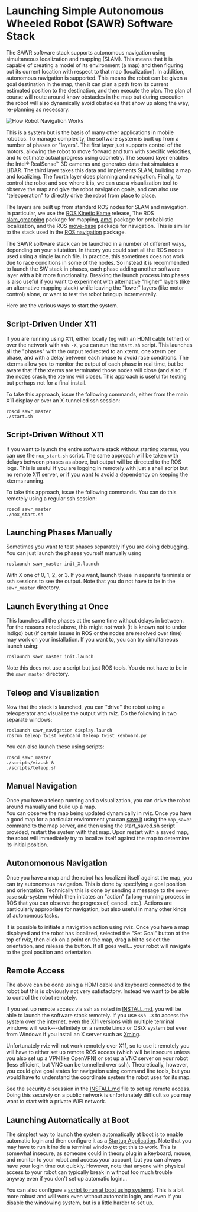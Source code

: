 # Launching Simple Autonomous Wheeled Robot (SAWR) Software Stack

The SAWR software stack supports autonomous navigation using
simultaneous localization and mapping (SLAM).
This means that it is capable of creating a model of its environment (a map) and then
figuring out its current location with respect to that map (localization).
In addition, autonomous navigation is supported.
This means the robot can be given a goal destination in the map,
then it can plan a path from its current estimated position to the destination,
and then execute the plan.
The plan of course will route around know obstacles in the map but
during execution the robot will also dynamically avoid obstacles that show up
along the way, re-planning as necessary.

![How Robot Navigation Works](http://wiki.ros.org/navigation?action=AttachFile&do=get&target=nav_comic.png)

This is a system but is the basis of many other applications in mobile
robotics.  To manage complexity, the software system is built up from a
number of phases or "layers".
The first layer just supports control of the motors,
allowing the robot to move forward and turn with specific velocities,
and to estimate actual progress using odometry.
The second layer enables the Intel&reg; RealSense&trade; 3D cameras and
generates data that simulates a LIDAR.
The third layer takes this data and implements SLAM, building a map and
localizing.
The fourth layer does planning and navigation.
Finally, to control the robot and see where it is, we can use a visualization
tool to observe the map and give the robot navigation goals, and can also
use "teleoperation" to directly drive the robot from place to place.

The layers are built up from standard ROS nodes for SLAM and navigation.
In particular, we use
the [ROS Kinetic Kame](http://wiki.ros.org/kinetic) release,
The ROS
[slam_gmapping](http://wiki.ros.org/slam_gmapping) package for mapping,
[amcl](http://wiki.ros.org/amcl) package for probablistic localization, and
the ROS [move-base](http://wiki.ros.org/move_base) package
for navigation.  This is similar to the stack used in
the [ROS navigation](http://wiki.ros.org/navigation) package.

The SAWR software stack can be launched in a number of different ways,
depending on your situtation.
In theory you could start all the ROS nodes used using a single launch file.
In practice, this sometimes does not work due to race conditions in some of the nodes.
So instead it is recommended to launch the SW stack in phases,
each phase adding another software layer with a bit more functionality.
Breaking the launch process into phases
is also useful if you want to experiment with alternative "higher" layers
(like an alternative mapping stack)
while leaving the "lower" layers (like motor control) alone,
or want to test the robot bringup incrementally.

Here are the various ways to start the system.

## Script-Driven Under X11
If you are running using X11,
either locally (eg with an HDMI cable tether)
or over the network with ``ssh -X``,
you can run the ``start.sh`` script.
This launches all the "phases" with the output redirected to an xterm,
one xterm per phase,
and with a delay between each phase to avoid race conditions.
The xterms allow you to monitor the output of each phase
in real time, but be aware that if the xterms are terminated those
nodes will close (and also, if the nodes crash, the xterms will close).
This approach is useful for testing but perhaps not for
a final install.

To take this approach, issue the following commands, either from the main X11 display 
or over an X-tunnelled ssh session:
    
    roscd sawr_master
    ./start.sh

## Script-Driven Without X11
If you want to launch the entire software stack without starting xterms,
you can use the ``nox_start.sh`` script.
The same approach will be taken with delays between phases as above,
but output will be directed to the ROS logs.
This is useful if you are logging in remotely with just a shell script
but no remote X11 server,
or if you want to avoid a dependency on keeping the xterms running.

To take this approach, issue the following commands.  You can do this
remotely using a regular ssh session:
    
    roscd sawr_master
    ./nox_start.sh

## Launching Phases Manually
Sometimes you want to test phases separately if you are doing debugging.
You can just launch the phases yourself manually using

    roslaunch sawr_master init_X.launch

With X one of 0, 1, 2, or 3.
If you want,
launch these in separate terminals or ssh sessions to see the output.
Note that you do not have to be in the ``sawr_master`` directory.

## Launch Everything at Once
This launches all the phases at the same time without delays in between.
For the reasons noted above,
this might not work (it is known not to under Indigo)
but (if certain issues in ROS or the nodes are resolved over time)
may work on your installation.
If you want to, you can try simultaneous launch using:

    roslaunch sawr_master init.launch

Note this does not use a script but just ROS tools.
You do not have to be in the ``sawr_master`` directory.

## Teleop and Visualization
Now that the stack is launched, you can "drive" the robot using a teleoperator
and visualize the output with rviz.
Do the following in two separate windows:

    roslaunch sawr_navigation display.launch
    rosrun teleop_twist_keyboard teleop_twist_keyboard.py

You can also launch these using scripts:

    roscd sawr_master
    ./scripts/viz.sh &
    ./scripts/teleop.sh

## Manual Navigation
Once you have a teleop running and a visualization, you can drive the robot around
manually and build up a map.  
You can observe the map being updated dynamically in rviz.
Once you have a good map for a particular environment you can [save it](http://wiki.ros.org/map_server)
using the ``map_saver`` command to the map server, and then using the start_saved.sh script
provided, restart the system with that map.
Upon restart with a saved map,
the robot will immediately try to localize itself against the map to 
determine its initial position.

## Autonomonous Navigation
Once you have a map and the robot has localized itself against the map,
you can try autonomous navigation.
This is done by specifying a goal position and orientation.
Technically this is done by sending a message to the ``move-base`` sub-system
which then initiates an "action" (a long-running process in ROS that you can
observe the progress of, cancel, etc.).  Actions are particularly appropriate
for navigation, but also useful in many other kinds of autonomous tasks.

It is possible to initiate a navigation action using rviz.
Once you have a map displayed and the robot has localized, selected the
"Set Goal" button at the top of rviz, then click on a point on the map,
drag a bit to select the orientation, and release the button.
If all goes well... your robot will navigate to the goal position and orientation.

## Remote Access
The above can be done using a HDMI cable and keyboard connected to the robot
but this is obviously not very satisfactory.  Instead we want to be able to
control the robot remotely.

If you set up remote access via ssh as noted in [INSTALL.md](INSTALL.md),
you will be able to launch the software stack remotely.
If you use ``ssh -X`` to access the system over the internet,
even the X11 versions with multiple terminal windows will
work---definitely on a remote Linux or OS/X system but even from Windows if you
install an X server such as [Xming](http://www.straightrunning.com/XmingNotes/).

Unfortunately rviz will not work remotely over X11,
so to use it remotely you will have to either set up remote ROS access
(which will be insecure unless you also set up a VPN like OpenVPN)
or set up a VNC server on your robot
(less efficient, but VNC can be tunnelled over ssh).
Theoretically, however, you could give goal states for navigation using
command line tools, but you would have to understand the coordinate system
the robot uses for its map.

See the security discussion in the [INSTALL.md](INSTALL.md) file to set up
remote access.  Doing this securely on a public network is unfortunately
difficult so you may want to start with a private WiFi network.

## Launching Automatically at Boot
The simplest way to launch the system automatically at boot is to enable automatic login
and then configure it as a [Startup Application](https://help.ubuntu.com/16.04/ubuntu-help/startup-applications.html).
Note that you may have to run it inside a terminal window to get this to work.
This is somewhat insecure, as someone could in theory plug in a keyboard, mouse, and monitor to your robot and
access your account, but you can always have your login time out quickly.
However, note that anyone with physical access to your robot can typically break in without too much trouble
anyway even if you don't set up automatic login...

You can also configure a
[script to run at boot using systemd](https://linuxconfig.org/how-to-automatically-execute-shell-script-at-startup-boot-on-systemd-linux).
This is a bit more robust and will work even without automatic login, and even if you disable the windowing system,
but is a little harder to set up.

